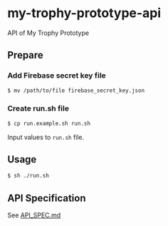 # my-trophy-prototype-api

API of My Trophy Prototype

## Prepare

### Add Firebase secret key file

```sh
$ mv /path/to/file firebase_secret_key.json
```

### Create run.sh file

```sh
$ cp run.example.sh run.sh
```

Input values to `run.sh` file.

## Usage

```sh
$ sh ./run.sh
```

## API Specification

See [API_SPEC.md](API_SPEC.md)
